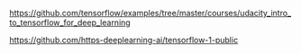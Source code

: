 https://github.com/tensorflow/examples/tree/master/courses/udacity_intro_to_tensorflow_for_deep_learning 

https://github.com/https-deeplearning-ai/tensorflow-1-public
